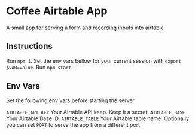 # Coffee Airtable App

A small app for serving a form and recording inputs into airtable

## Instructions

Run `npm i`.
Set the env vars bellow for your current session with `export $VAR=value`.
Run `npm start`.

## Env Vars

Set the following env vars before starting the server

`AIRTABLE_API_KEY` Your Airtable API keep. Keep it a secret.
`AIRTABLE_BASE` Your Airtable Base ID.
`AIRTABLE_TABLE` Your Airtable table name.
Optionally you can set `PORT` to serve the app from a different port.
